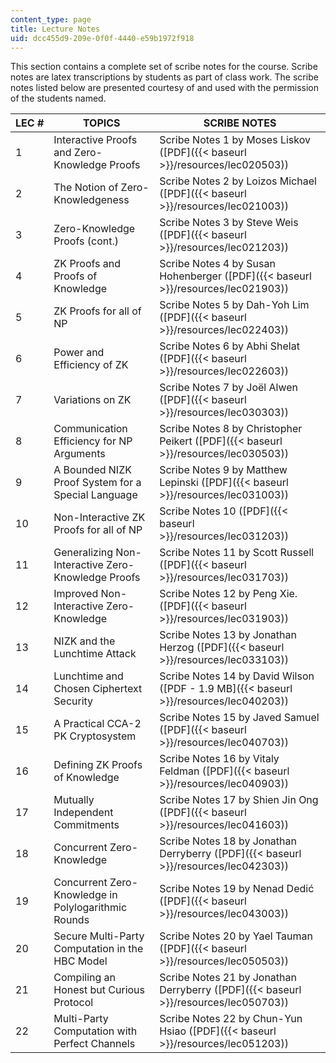 ```yaml
---
content_type: page
title: Lecture Notes
uid: dcc455d9-209e-0f0f-4440-e59b1972f918
---
```


This section contains a complete set of scribe notes for the course. Scribe notes are latex transcriptions by students as part of class work. The scribe notes listed below are presented courtesy of and used with the permission of the students named.

| LEC # | TOPICS | SCRIBE NOTES |
| --- | --- | --- |
| 1 | Interactive Proofs and Zero-Knowledge Proofs | Scribe Notes 1 by Moses Liskov ([PDF]({{< baseurl >}}/resources/lec020503)) |
| 2 | The Notion of Zero-Knowledgeness | Scribe Notes 2 by Loizos Michael ([PDF]({{< baseurl >}}/resources/lec021003)) |
| 3 | Zero-Knowledge Proofs (cont.) | Scribe Notes 3 by Steve Weis ([PDF]({{< baseurl >}}/resources/lec021203)) |
| 4 | ZK Proofs and Proofs of Knowledge | Scribe Notes 4 by Susan Hohenberger ([PDF]({{< baseurl >}}/resources/lec021903)) |
| 5 | ZK Proofs for all of NP | Scribe Notes 5 by Dah-Yoh Lim ([PDF]({{< baseurl >}}/resources/lec022403)) |
| 6 | Power and Efficiency of ZK | Scribe Notes 6 by Abhi Shelat ([PDF]({{< baseurl >}}/resources/lec022603)) |
| 7 | Variations on ZK | Scribe Notes 7 by Joël Alwen ([PDF]({{< baseurl >}}/resources/lec030303)) |
| 8 | Communication Efficiency for NP Arguments | Scribe Notes 8 by Christopher Peikert ([PDF]({{< baseurl >}}/resources/lec030503)) |
| 9 | A Bounded NIZK Proof System for a Special Language | Scribe Notes 9 by Matthew Lepinski ([PDF]({{< baseurl >}}/resources/lec031003)) |
| 10 | Non-Interactive ZK Proofs for all of NP | Scribe Notes 10 ([PDF]({{< baseurl >}}/resources/lec031203)) |
| 11 | Generalizing Non-Interactive Zero-Knowledge Proofs | Scribe Notes 11 by Scott Russell ([PDF]({{< baseurl >}}/resources/lec031703)) |
| 12 | Improved Non-Interactive Zero-Knowledge | Scribe Notes 12 by Peng Xie. ([PDF]({{< baseurl >}}/resources/lec031903)) |
| 13 | NIZK and the Lunchtime Attack | Scribe Notes 13 by Jonathan Herzog ([PDF]({{< baseurl >}}/resources/lec033103)) |
| 14 | Lunchtime and Chosen Ciphertext Security | Scribe Notes 14 by David Wilson ([PDF - 1.9 MB]({{< baseurl >}}/resources/lec040203)) |
| 15 | A Practical CCA-2 PK Cryptosystem | Scribe Notes 15 by Javed Samuel ([PDF]({{< baseurl >}}/resources/lec040703)) |
| 16 | Defining ZK Proofs of Knowledge | Scribe Notes 16 by Vitaly Feldman ([PDF]({{< baseurl >}}/resources/lec040903)) |
| 17 | Mutually Independent Commitments | Scribe Notes 17 by Shien Jin Ong ([PDF]({{< baseurl >}}/resources/lec041603)) |
| 18 | Concurrent Zero-Knowledge | Scribe Notes 18 by Jonathan Derryberry ([PDF]({{< baseurl >}}/resources/lec042303)) |
| 19 | Concurrent Zero-Knowledge in Polylogarithmic Rounds | Scribe Notes 19 by Nenad Dedić ([PDF]({{< baseurl >}}/resources/lec043003)) |
| 20 | Secure Multi-Party Computation in the HBC Model | Scribe Notes 20 by Yael Tauman ([PDF]({{< baseurl >}}/resources/lec050503)) |
| 21 | Compiling an Honest but Curious Protocol | Scribe Notes 21 by Jonathan Derryberry ([PDF]({{< baseurl >}}/resources/lec050703)) |
| 22 | Multi-Party Computation with Perfect Channels | Scribe Notes 22 by Chun-Yun Hsiao ([PDF]({{< baseurl >}}/resources/lec051203))